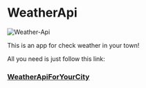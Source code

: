 # WeatherApi
![Weather-Api](https://user-images.githubusercontent.com/47673417/67808112-b762e800-fa9e-11e9-8fea-7e27e4437422.jpg)

<p>This is an app for check weather in your town!</p>
<p>All you need is just follow this link: <h3><a href="https://andrianover.github.io/WeatherApi/index.html">WeatherApiForYourCity</a></h3>
  

